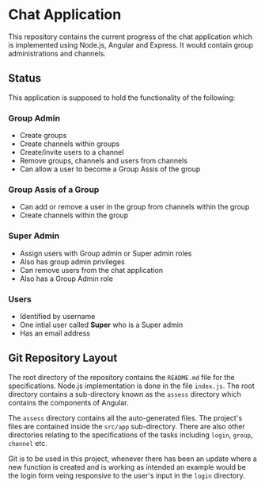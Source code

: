 # Chat Application
This repository contains the current progress of the chat application which is implemented using Node.js, Angular and Express. It would contain group administrations and channels.

## Status
This application is supposed to hold the functionality of the following:  
### Group Admin
* Create groups
* Create channels within groups
* Create/invite users to a channel
* Remove groups, channels and users from channels
* Can allow a user to become a Group Assis of the group

### Group Assis of a Group
* Can add or remove a user in the group from channels within the group
* Create channels within the group

### Super Admin
* Assign users with Group admin or Super admin roles
* Also has group admin privileges
* Can remove users from the chat application
* Also has a Group Admin role

### Users
* Identified by username
* One intial user called __Super__ who is a Super admin
* Has an email address

## Git Repository Layout
The root directory of the repository contains the `README.md` file for the specifications. Node.js implementation is done in the file `index.js`. The root directory contains a sub-directory known as the `assess` directory which contains the components of Angular.
  
The `assess` directory contains all the auto-generated files. The project's files are contained inside the `src/app` sub-directory. There are also other directories relating to the specifications of the tasks including `login`, `group`, `channel` etc.
  
Git is to be used in this project, whenever there has been an update where a new function is created and is working as intended an example would be the login form veing responsive to the user's input in the `login` directory.